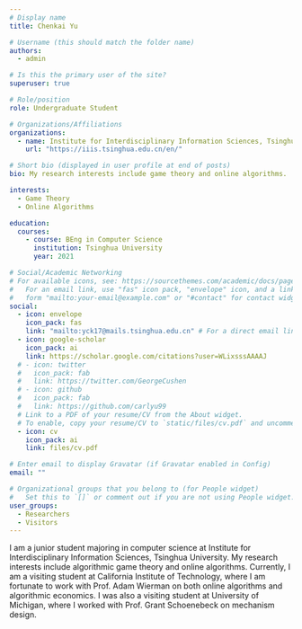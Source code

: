```yaml
---
# Display name
title: Chenkai Yu

# Username (this should match the folder name)
authors:
  - admin

# Is this the primary user of the site?
superuser: true

# Role/position
role: Undergraduate Student

# Organizations/Affiliations
organizations:
  - name: Institute for Interdisciplinary Information Sciences, Tsinghua University
    url: "https://iiis.tsinghua.edu.cn/en/"

# Short bio (displayed in user profile at end of posts)
bio: My research interests include game theory and online algorithms.

interests:
  - Game Theory
  - Online Algorithms

education:
  courses:
    - course: BEng in Computer Science
      institution: Tsinghua University
      year: 2021

# Social/Academic Networking
# For available icons, see: https://sourcethemes.com/academic/docs/page-builder/#icons
#   For an email link, use "fas" icon pack, "envelope" icon, and a link in the
#   form "mailto:your-email@example.com" or "#contact" for contact widget.
social:
  - icon: envelope
    icon_pack: fas
    link: "mailto:yck17@mails.tsinghua.edu.cn" # For a direct email link, use "mailto:test@example.org".
  - icon: google-scholar
    icon_pack: ai
    link: https://scholar.google.com/citations?user=WLixsssAAAAJ
  # - icon: twitter
  #   icon_pack: fab
  #   link: https://twitter.com/GeorgeCushen
  # - icon: github
  #   icon_pack: fab
  #   link: https://github.com/carlyu99
  # Link to a PDF of your resume/CV from the About widget.
  # To enable, copy your resume/CV to `static/files/cv.pdf` and uncomment the lines below.
  - icon: cv
    icon_pack: ai
    link: files/cv.pdf

# Enter email to display Gravatar (if Gravatar enabled in Config)
email: ""

# Organizational groups that you belong to (for People widget)
#   Set this to `[]` or comment out if you are not using People widget.
user_groups:
  - Researchers
  - Visitors
---
```


I am a junior student majoring in computer science at Institute for Interdisciplinary Information Sciences, Tsinghua University. My research interests include algorithmic game theory and online algorithms. Currently, I am a visiting student at California Institute of Technology, where I am fortunate to work with Prof. Adam Wierman on both online algorithms and algorithmic economics. I was also a visiting student at University of Michigan, where I worked with Prof. Grant Schoenebeck on mechanism design.
